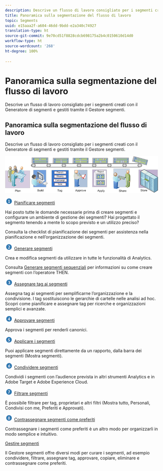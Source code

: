 ```yaml
---
description: Descrive un flusso di lavoro consigliato per i segmenti creati con il Generatore di segmenti e gestiti tramite il Gestore segmenti.
title: Panoramica sulla segmentazione del flusso di lavoro
topic: Segments
uuid: e15aaa2f-a604-46dd-9bdd-e2a340c74927
translation-type: ht
source-git-commit: 9e70cd51f8828cdcb698175a2b4c0150610d14d0
workflow-type: ht
source-wordcount: '268'
ht-degree: 100%

---
```



# Panoramica sulla segmentazione del flusso di lavoro

Descrive un flusso di lavoro consigliato per i segmenti creati con il Generatore di segmenti e gestiti tramite il Gestore segmenti.

## Panoramica sulla segmentazione del flusso di lavoro

Descrive un flusso di lavoro consigliato per i segmenti creati con il Generatore di segmenti e gestiti tramite il Gestore segmenti.

<!-- 

seg_workflow.xml

 -->

![](assets/seg_workflow.png)


![](assets/step1_icon.png) [ Pianificare segmenti](/help/components/segmentation/segmentation-workflow/seg-plan.md)

Hai posto tutte le domande necessarie prima di creare segmenti e configurare un ambiente di gestione dei segmenti? Hai progettato il segmento tenendo a mente lo scopo previsto e un utilizzo preciso?

Consulta la checklist di pianificazione dei segmenti per assistenza nella pianificazione e nell’organizzazione dei segmenti.

![](assets/step2_icon.png) [Generare segmenti](/help/components/segmentation/segmentation-workflow/seg-build.md)

Crea e modifica segmenti da utilizzare in tutte le funzionalità di Analytics.

Consulta [Generare segmenti sequenziali](/help/components/segmentation/segmentation-workflow/seg-sequential-build.md) per informazioni su come creare segmenti con l’operatore THEN.

![](assets/step3_icon.png) [ Assegnare tag ai segmenti](/help/components/segmentation/segmentation-workflow/seg-tag.md)

Assegna tag ai segmenti per semplificarne l’organizzazione e la condivisione. I tag sostituiscono le gerarchie di cartelle nelle analisi ad hoc. Scopri come pianificare e assegnare tag per ricerche e organizzazioni semplici e avanzate.

![](assets/step4_icon.png) [ Approvare segmenti](/help/components/segmentation/segmentation-workflow/seg-approve.md)

Approva i segmenti per renderli canonici.

![](assets/step5_icon.png) [ Applicare i segmenti](/help/components/segmentation/segmentation-workflow/t-seg-apply.md)

Puoi applicare segmenti direttamente da un rapporto, dalla barra dei segmenti (Mostra segmenti).

![](assets/step6_icon.png) [ Condividere segmenti](/help/components/segmentation/segmentation-workflow/t-seg-share.md)

Condividi i segmenti con l’audience prevista in altri strumenti Analytics e in Adobe Target e Adobe Experience Cloud.

![](assets/step7_icon.png) [ Filtrare segmenti](/help/components/segmentation/segmentation-workflow/t-seg-filter.md)

È possibile filtrare per tag, proprietari e altri filtri (Mostra tutto, Personali, Condivisi con me, Preferiti e Approvati).

![](assets/step8_icon.png) [ Contrassegnare segmenti come preferiti](/help/components/segmentation/segmentation-workflow/t-seg-favorite.md)

Contrassegnare i segmenti come preferiti è un altro modo per organizzarli in modo semplice e intuitivo.

[Gestire segmenti](/help/components/segmentation/segmentation-workflow/seg-manage.md)

Il Gestore segmenti offre diversi modi per curare i segmenti, ad esempio condividere, filtrare, assegnare tag, approvare, copiare, eliminare e contrassegnare come preferiti.
